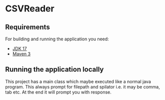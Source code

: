 # CSVReader

## Requirements

For building and running the application you need:

- [JDK 17](https://www.oracle.com/de/java/technologies/downloads/#java17)
- [Maven 3](https://maven.apache.org)

## Running the application locally

This project has a main class which maybe executed like a normal java program. This always prompt for filepath and spilator i.e. it may be comma, tab etc.
At the end it will prompt you with response.

